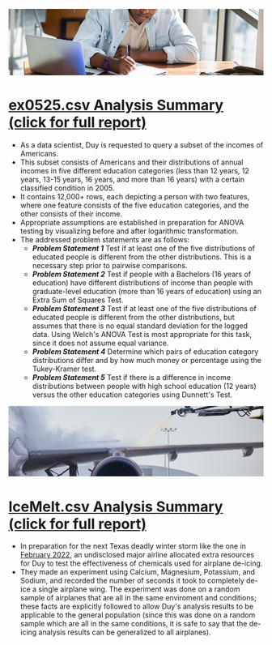 ![ex0525_banner](images/ex0525_BANNER.jpg)
# [ex0525.csv Analysis Summary (click for full report)](ex0525_ANALYSIS.pdf)
- As a data scientist, Duy is requested to query a subset of the incomes of Americans.
- This subset consists of Americans and their distributions of annual incomes in five different education categories (less than 12 years, 12 years, 13-15 years, 16 years, and more than 16 years) with a certain classified condition in 2005.
- It contains 12,000+ rows, each depicting a person with two features, where one feature consists of the five education categories, and the other consists of their income.
- Appropriate assumptions are established in preparation for ANOVA testing by visualizing before and after logarithmic transformation.
- The addressed problem statements are as follows:
  - **_Problem Statement 1_** Test if at least one of the five distributions of educated people is different from the other distributions. This is a necessary step prior to pairwise comparisons.
  - **_Problem Statement 2_** Test if people with a Bachelors (16 years of education) have different distributions of income than people with graduate-level education (more than 16 years of education) using an Extra Sum of Squares Test.
  - **_Problem Statement 3_** Test if at least one of the five distributions of educated people is different from the other distributions, but assumes that there is no equal standard deviation for the logged data. Using Welch's ANOVA Test is most appropriate for this task, since it does not assume equal variance.
  - **_Problem Statement 4_** Determine which pairs of education category distributions differ and by how much money or percentage using the Tukey-Kramer test.
  - **_Problem Statement 5_** Test if there is a difference in income distributions between people with high school education (12 years) versus the other education categories using Dunnett's Test.

![IceMelt_banner](images/IceMelt_BANNER.jpg)
# [IceMelt.csv Analysis Summary (click for full report)](ex0525_ANALYSIS.pdf)
- In preparation for the next Texas deadly winter storm like the one in [February 2022](https://en.wikipedia.org/wiki/February_2022_North_American_winter_storm), an undisclosed major airline allocated extra resources for Duy to test the effectiveness of chemicals used for airplane de-icing.
- They made an experiment using Calcium, Magnesium, Potassium, and Sodium, and recorded the number of seconds it took to completely de-ice a single airplane wing. The experiment was done on a random sample of airplanes that are all in the same enviroment and conditions; these facts are explicitly followed to allow Duy's analysis results to be applicable to the general population (since this was done on a random sample which are all in the same conditions, it is safe to say that the de-icing analysis results can be generalized to all airplanes).  
